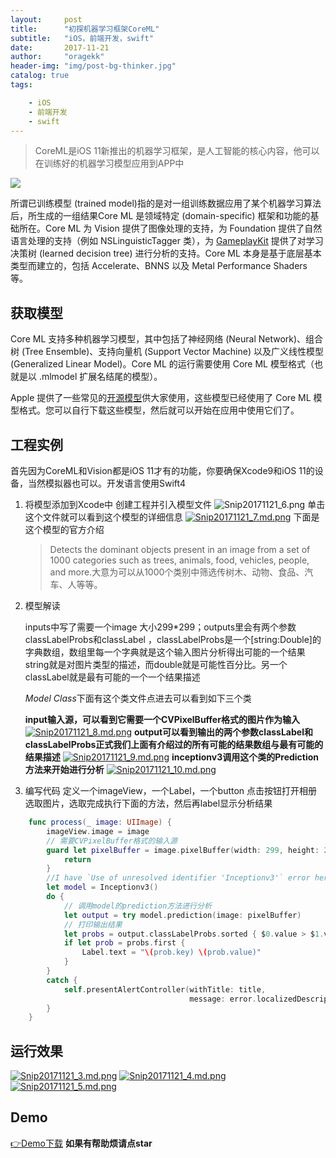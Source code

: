 ```yaml
---
layout:     post
title:      "初探机器学习框架CoreML"
subtitle:   "iOS，前端开发，swift"
date:       2017-11-21
author:     "oragekk"
header-img: "img/post-bg-thinker.jpg"
catalog: true
tags:

    - iOS
    - 前端开发
    - swift 
---
```


> CoreML是iOS 11新推出的机器学习框架，是人工智能的核心内容，他可以在训练好的机器学习模型应用到APP中

![](http://upload-images.jianshu.io/upload_images/74454-4726f1eccb39b18c.png?imageMogr2/auto-orient/strip%7CimageView2/2/w/1240)

所谓已训练模型 (trained model)指的是对一组训练数据应用了某个机器学习算法后，所生成的一组结果Core ML 是领域特定 (domain-specific) 框架和功能的基础所在。Core ML 为 Vision 提供了图像处理的支持，为 Foundation 提供了自然语言处理的支持（例如 NSLinguisticTagger 类），为 [GameplayKit](https://developer.apple.com/documentation/gameplaykit) 提供了对学习决策树 (learned decision tree) 进行分析的支持。Core ML 本身是基于底层基本类型而建立的，包括 Accelerate、BNNS 以及 Metal Performance Shaders 等。

## 获取模型
Core ML 支持多种机器学习模型，其中包括了神经网络 (Neural Network)、组合树 (Tree Ensemble)、支持向量机 (Support Vector Machine) 以及广义线性模型 (Generalized Linear Model)。Core ML 的运行需要使用 Core ML 模型格式（也就是以 .mlmodel 扩展名结尾的模型）。

Apple 提供了一些常见的[开源模型](https://developer.apple.com/machine-learning/)供大家使用，这些模型已经使用了 Core ML 模型格式。您可以自行下载这些模型，然后就可以开始在应用中使用它们了。

## 工程实例
首先因为CoreML和Vision都是iOS 11才有的功能，你要确保Xcode9和iOS 11的设备，当然模拟器也可以。开发语言使用Swift4

1. 将模型添加到Xcode中
	创建工程并引入模型文件
	![Snip20171121_6.png](https://storage1.cuntuku.com/2017/11/21/Snip20171121_6.png)
	单击这个文件就可以看到这个模型的详细信息
	[![Snip20171121_7.md.png](https://storage2.cuntuku.com/2017/11/21/Snip20171121_7.md.png)](https://cuntuku.com/image/KNKHr)
	下面是这个模型的官方介绍
	
	>Detects the dominant objects present in an image from a set of 1000 categories such as trees, animals, food, vehicles, people, and more.大意为可以从1000个类别中筛选传树木、动物、食品、汽车、人等等。
	
2. 模型解读
	
	inputs中写了需要一个image 大小299*299；outputs里会有两个参数classLabelProbs和classLabel
，classLabelProbs是一个[string:Double]的字典数组，数组里每一个字典就是这个输入图片分析得出可能的一个结果string就是对图片类型的描述，而double就是可能性百分比。另一个classLabel就是最有可能的一个一个结果描述

	*Model Class*下面有这个类文件点进去可以看到如下三个类
	
	**input输入源，可以看到它需要一个CVPixelBuffer格式的图片作为输入**
	[![Snip20171121_8.md.png](https://storage2.cuntuku.com/2017/11/21/Snip20171121_8.md.png)](https://cuntuku.com/image/KNlCE)
	**output可以看到输出的两个参数classLabel和classLabelProbs正式我们上面有介绍过的所有可能的结果数组与最有可能的结果描述**
	[![Snip20171121_9.md.png](https://storage1.cuntuku.com/2017/11/21/Snip20171121_9.md.png)](https://cuntuku.com/image/KNgTJ)
	**inceptionv3调用这个类的Prediction方法来开始进行分析**
	[![Snip20171121_10.md.png](https://storage1.cuntuku.com/2017/11/21/Snip20171121_10.md.png)](https://cuntuku.com/image/KN1Im)

3. 编写代码
	定义一个imageView，一个Label，一个button
	点击按钮打开相册选取图片，选取完成执行下面的方法，然后再label显示分析结果
	
```swift
	func process(_ image: UIImage) {
        imageView.image = image
        // 需要CVPixelBuffer格式的输入源
        guard let pixelBuffer = image.pixelBuffer(width: 299, height: 299) else {
            return
        }
        //I have `Use of unresolved identifier 'Inceptionv3'` error here when I use New Build System (File > Project Settings)   ¯\_(ツ)_/¯
        let model = Inceptionv3()
        do {
            // 调用model的prediction方法进行分析
            let output = try model.prediction(image: pixelBuffer)
            // 打印输出结果
            let probs = output.classLabelProbs.sorted { $0.value > $1.value }
            if let prob = probs.first {
                Label.text = "\(prob.key) \(prob.value)"
            }
        }
        catch {
            self.presentAlertController(withTitle: title,
                                        message: error.localizedDescription)
        }
    }
```

## 运行效果
[![Snip20171121_3.md.png](https://storage2.cuntuku.com/2017/11/21/Snip20171121_3.md.png)](https://cuntuku.com/image/KNToV)
[![Snip20171121_4.md.png](https://storage1.cuntuku.com/2017/11/21/Snip20171121_4.md.png)](https://cuntuku.com/image/KNvFW)
[![Snip20171121_5.md.png](https://storage2.cuntuku.com/2017/11/21/Snip20171121_5.md.png)](https://cuntuku.com/image/KNNdd)

## Demo
[👉Demo下载](https://github.com/OrageKK/coreML-Examples)
**如果有帮助烦请点star**